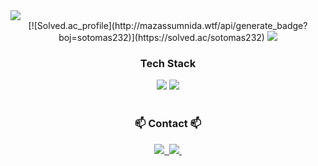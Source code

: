 <div>
    <img src="https://github.com/user-attachments/assets/4d6bcea0-6eb7-4e3a-8491-f039b51efa3b">
</div>
<div align= "center"> 
[![Solved.ac_profile](http://mazassumnida.wtf/api/generate_badge?boj=sotomas232)](https://solved.ac/sotomas232)
<img src="http://mazandi.herokuapp.com/api?handle=sotomas232&theme=warm"/>
</div>
<h3 align="center"> Tech Stack </h3>
<div align= "center"> 
<img src="https://img.shields.io/badge/spring-%236DB33F.svg?style=for-the-badge&logo=spring&logoColor=white">
<img src="https://img.shields.io/badge/Java-007396?style=for-the-badge&logo=Java&logoColor=white">
</div>

 <br>

<h3 align="center">📫 Contact 📫</h3>
<div align="center">
  <a href="https://velog.io/@sobogil1114">
    <img src="https://img.shields.io/badge/Velog-1EBC8F?style=for-the-badge&logo=velog&logoColor=white" />&nbsp
  </a>
  <a href="sotomas232@gmail.com">
    <img
      src="https://img.shields.io/badge/sotomas232@gmail.com-D14836?style=for-the-badge&logo=gmail&logoColor=white"/>&nbsp
  </a>
</div>
